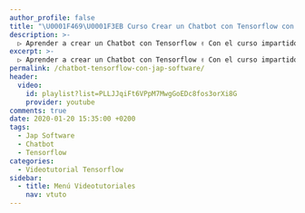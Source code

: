 ```yaml
---
author_profile: false
title: "\U0001F469‍\U0001F3EB Curso Crear un Chatbot con Tensorflow con Jap Software"
description: >-
  ▷ Aprender a crear un Chatbot con Tensorflow ✌️ Con el curso impartido por Jap Software
excerpt: >-
  ▷ Aprender a crear un Chatbot con Tensorflow ✌️ Con el curso impartido por Jap Software
permalink: /chatbot-tensorflow-con-jap-software/
header:
  video:
    id: playlist?list=PLLJJqiFt6VPpM7MwgGoEDc8fos3orXi8G
    provider: youtube
comments: true
date: 2020-01-20 15:35:00 +0200
tags:
  - Jap Software
  - Chatbot
  - Tensorflow
categories:
  - Videotutorial Tensorflow
sidebar:
  - title: Menú Videotutoriales
    nav: vtuto
---
```

